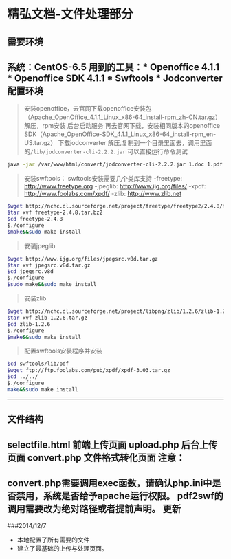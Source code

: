 精弘文档-文件处理部分
==============================
需要环境
------------------------------
系统：CentOS-6.5
用到的工具：* Openoffice 4.1.1
			* Openoffice SDK 4.1.1
			* Swftools
			* Jodconverter
配置环境
---------------------------------
>安装openoffice，去官网下载openoffice安装包（Apache_OpenOffice_4.1.1_Linux_x86-64_install-rpm_zh-CN.tar.gz）
>解压，rpm安装
>后台启动服务
>再去官网下载，安装相同版本的openoffice SDK（Apache_OpenOffice-SDK_4.1.1_Linux_x86-64_install-rpm_en-US.tar.gz）
>下载jodconverter
>解压,复制到一个目录里面去，调用里面的`/lib/jodconverter-cli-2.2.2.jar`
>可以直接运行命令测试
>
``` bash
java -jar /var/www/html/convert/jodconverter-cli-2.2.2.jar 1.doc 1.pdf
```
>安装swftools：
>swftools安装需要几个类库支持
-freetype: http://www.freetype.org
-jpeglib: http://www.ijg.org/files/
-xpdf: http://www.foolabs.com/xpdf/
-zlib: http://www.zlib.net
``` bash
$wget http://nchc.dl.sourceforge.net/project/freetype/freetype2/2.4.8/freetype-2.4.8.tar.bz2
$tar xvf freetype-2.4.8.tar.bz2
$cd freetype-2.4.8
$./configure
$make&&sudo make install
```
>安装jpeglib
``` bash
$wget http://www.ijg.org/files/jpegsrc.v8d.tar.gz
$tar xvf jpegsrc.v8d.tar.gz
$cd jpegsrc.v8d
$./configure
$sudo make&&sudo make install
```
>安装zlib
``` bash
$wget http://nchc.dl.sourceforge.net/project/libpng/zlib/1.2.6/zlib-1.2.6.tar.gz
$tar xvf zlib-1.2.6.tar.gz
$cd zlib-1.2.6
$./configure
$make&&sudo make install
```
>配置swftools安装程序并安装
``` bash
$cd swftools/lib/pdf
$wget ftp://ftp.foolabs.com/pub/xpdf/xpdf-3.03.tar.gz
$cd ../../
$./configure
make&&sudo make install
```
-------------------------------------------------------
文件结构
-------------------------------------------------------
selectfile.html 				前端上传页面
upload.php 						后台上传页面
convert.php 					文件格式转化页面
注意：
-------------------------------------------------------
convert.php需要调用exec函数，请确认php.ini中是否禁用，系统是否给予apache运行权限。
pdf2swf的调用需要改为绝对路径或者提前声明。
更新
-------------------------------------------------------
###2014/12/7
* 本地配置了所有需要的文件
* 建立了最基础的上传与处理页面。